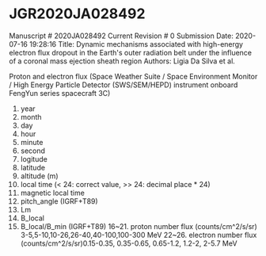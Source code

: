 # JGR2020JA028492
Manuscript #	2020JA028492 
Current Revision #	0
Submission Date:	2020-07-16 19:28:16
Title:	Dynamic mechanisms associated with high-energy electron flux dropout in the Earth's outer radiation belt under the influence of a coronal mass ejection sheath region
Authors: Ligia Da Silva et al. 

Proton and electron flux (Space Weather Suite / Space Environment Monitor / High Energy Particle Detector (SWS/SEM/HEPD) instrument onboard FengYun series spacecraft 3C)

1.  year
2.  month
3.  day
4.  hour
5.  minute
6.  second
7.  logitude
8.  latitude
9.  altitude (m)
10. local time (< 24: correct value, >> 24: decimal place * 24)
11. magnetic local time
12. pitch_angle (IGRF+T89)
13. Lm
14. B_local
15. B_local/B_min (IGRF+T89)
16~21. proton number flux (counts/cm^2/s/sr) 3-5,5-10,10-26,26-40,40-100,100-300 MeV
22~26. electron number flux (counts/cm^2/s/sr)0.15-0.35, 0.35-0.65, 0.65-1.2, 1.2-2, 2-5.7 MeV
